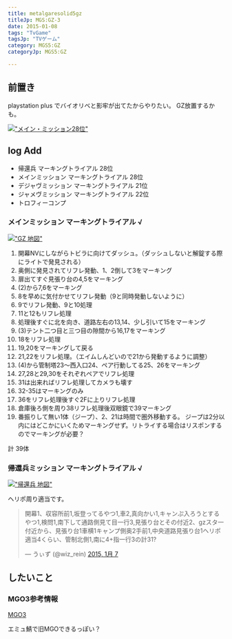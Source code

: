 ```yaml
---
title: metalgaresolid5gz
titleJp: MGS:GZ-3
date: 2015-01-08
tags: "TvGame"
tagsJp: "TVゲーム"
category: MGS5:GZ
categoryJp: MGS5:GZ

---
```


## 前置き

playstation plus でバイオリベと影牢が出てたからやりたい。
GZ放置するかも。


[!["メイン・ミッション28位"](blog/2015-01-08-mgsgz/photo1.jpg)](/img/blog/2015-01-08-mgsgz/photo1.jpg)

## log Add

* 帰還兵 マーキングトライアル 28位
* メインミッション マーキングトライアル 28位
* デジャヴミッション マーキングトライアル 21位
* ジャメヴミッション マーキングトライアル 22位
* トロフィーコンプ

### メインミッション マーキングトライアル √

[!["GZ 地図"](blog/2015-01-08-mgsgz/photo2.jpg)](/img/blog/2015-01-08-mgsgz/photo2.jpg)

1. 開幕NVにしながらトビラに向けてダッシュ。（ダッシュしないと解錠する際にライトで発見される）
1. 奥側に発見されてリフレ発動、1、2倒して3をマーキング
1. 扉出てすぐ見張り台の4,5をマーキング
1. (2)から7,6をマーキング
1. 8を早めに気付かせてリフレ発動（9と同時発動しないように）
1. 9でリフレ発動、9と10処理
1. 11と12もリフレ処理
1. 処理後すぐに北を向き、道路左右の13,14、少し引いて15をマーキング
1. (3)テント二つ目と三つ目の隙間から16,17をマーキング
1. 18をリフレ処理
1. 19,20をマーキングして戻る
1. 21,22をリフレ処理。（エイムしんどいので21から発動するように調整）
1. (4)から管制塔23～西入口24、ペア行動してる25、26をマーキング
1. 27,28と29,30をそれぞれペアでリフレ処理
1. 31は出来ればリフレ処理してカメラも壊す
1. 32-35はマーキングのみ
1. 36をリフレ処理後すぐ2Fに上りリフレ処理
1. 倉庫後ろ側を周り38リフレ処理後双眼鏡で39マーキング
1. 番振りして無い1体（ジープ）、2、21は時間で圏外移動する。
	ジープは2分以内にはどこかにいくためマーキングせず。リトライする場合はリスポンするのでマーキングが必要？



計 39体

### 帰還兵ミッション マーキングトライアル √

[!["帰還兵 地図"](blog/2015-01-08-mgsgz/photo3.jpg)](/img/blog/2015-01-08-mgsgz/photo3.jpg)

ヘリポ周り適当です。

<blockquote class="twitter-tweet" lang="ja"><p>開幕1、収容所前1,坂登ってるやつ1,車2,真向かい1,キャンぷ入ろうとするやつ1,検問1,南下して通路側見て目一行3,見張り台とその付近2、gzスタ一付近から、見張り台1車横1キャンプ側奥2手前1,中央道路見張り台1ヘリポ適当4くらい、管制北側1,南に4+指一行3の計31?</p>&mdash; うぃず (@wiz_rein) <a href="https://twitter.com/wiz_rein/status/552898272235253760">2015, 1月 7</a></blockquote>
<script async src="//platform.twitter.com/widgets.js" charset="utf-8"></script>


## したいこと

### MGO3参考情報
[MGO3](http://matome.naver.jp/odai/2141788486247026101)

エミュ鯖で旧MGOできるっぽい？



